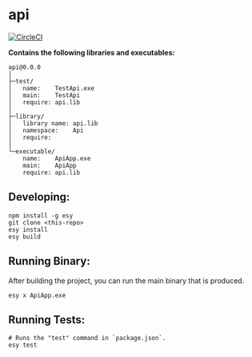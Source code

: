 # api


[![CircleCI](https://circleci.com/gh/yourgithubhandle/api/tree/master.svg?style=svg)](https://circleci.com/gh/yourgithubhandle/api/tree/master)


**Contains the following libraries and executables:**

```
api@0.0.0
│
├─test/
│   name:    TestApi.exe
│   main:    TestApi
│   require: api.lib
│
├─library/
│   library name: api.lib
│   namespace:    Api
│   require:
│
└─executable/
    name:    ApiApp.exe
    main:    ApiApp
    require: api.lib
```

## Developing:

```
npm install -g esy
git clone <this-repo>
esy install
esy build
```

## Running Binary:

After building the project, you can run the main binary that is produced.

```
esy x ApiApp.exe 
```

## Running Tests:

```
# Runs the "test" command in `package.json`.
esy test
```
